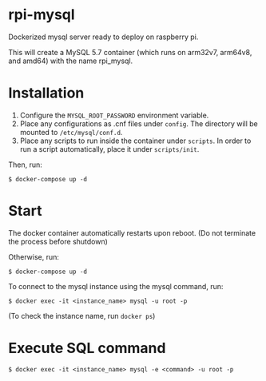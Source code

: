 # rpi-mysql

Dockerized mysql server ready to deploy on raspberry pi.

This will create a MySQL 5.7 container (which runs on arm32v7, arm64v8, and amd64) with the name rpi_mysql.

# Installation

1. Configure the `MYSQL_ROOT_PASSWORD` environment variable.
2. Place any configurations as .cnf files under `config`. The directory will be mounted to `/etc/mysql/conf.d`.
3. Place any scripts to run inside the container under `scripts`. In order to run a script automatically, place it under `scripts/init`.

Then, run:

```
$ docker-compose up -d
```

# Start

The docker container automatically restarts upon reboot. (Do not terminate the process before shutdown)

Otherwise, run:

```
$ docker-compose up -d
```

To connect to the mysql instance using the mysql command, run:

```
$ docker exec -it <instance_name> mysql -u root -p
```

(To check the instance name, run `docker ps`)

# Execute SQL command

```
$ docker exec -it <instance_name> mysql -e <command> -u root -p
```

